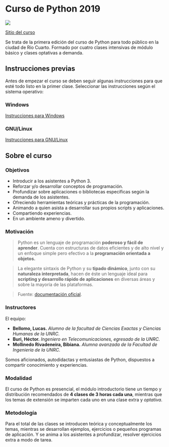 # Curso de Python 2019

![](https://i.imgur.com/8g18fJp.png)

[Sitio del curso](https://capacitaciones-r4.github.io/python/)

Se trata de la primera edición del curso de Python para todo público en la ciudad de Río Cuarto. Formado por cuatro clases intensivas de módulo básico y clases optativas a demanda.

## Instrucciones previas

Antes de empezar el curso se deben seguir algunas instrucciones para que esté todo listo en la primer clase. Seleccionar las instrucciones según el sistema operativo:

### Windows

[Instrucciones para Windows](md/instalacion-windows.md)

### GNU/Linux

[Instrucciones para GNU/Linux](md/instalacion-gnu-linux.md)

## Sobre el curso

### Objetivos

* Introducir a los asistentes a Python 3.
* Reforzar y/o desarrollar conceptos de programación.
* Profundizar sobre aplicaciones o bibliotecas específicas según la demanda de los asistentes.
* Ofreciendo herramientas teóricas y prácticas de la programación.
* Animando a quien asista a desarrollar sus propios scripts y aplicaciones.
* Compartiendo experiencias.
* En un ambiente ameno y divertido.

### Motivación

>Python es un lenguaje de programación **poderoso y fácil de aprender**. Cuenta con estructuras de datos eficientes y de alto nivel y un enfoque simple pero efectivo a la **programación orientada a objetos.**

> La elegante sintaxis de Python y su **tipado dinámico**, junto con su **naturaleza interpretada**, hacen de éste un lenguaje ideal para **scripting y desarrollo rápido de aplicaciones** en diversas áreas y sobre la mayoría de las plataformas.

> Fuente: [documentación oficial](http://docs.python.org.ar/tutorial/3/real-index.html).

### Instructores

El equipo:

* **Bellomo, Lucas.** *Alumno de la facultad de Ciencias Exactas y Ciencias Humanas de la UNRC.*
* **Buri, Héctor.** *Ingeniero en Telecomunicaciones, egresado de la UNRC.*
* **Mollinedo Rivadeneira, Bibiana.** *Alumna avanzada de la Facultad de Ingeniería de la UNRC.*

Somos aficionados, autodidactas y entusiastas de Python, dispuestos a compartir conocimiento y experiencias.

### Modalidad

El curso de Python es presencial, el módulo introductorio tiene un tiempo y distribución recomendados de **4 clases de 3 horas cada una**, mientras que los temas de extensión se imparten cada uno en una clase extra y *optativa*.

### Metodología

Para el total de las clases se introducen teórica y conceptualmente los temas, mientras se desarrollan ejemplos, ejercicios o pequeños programas de aplicación. Y se anima a los asistentes a profundizar, resolver ejercicios extra a modo de tarea.
